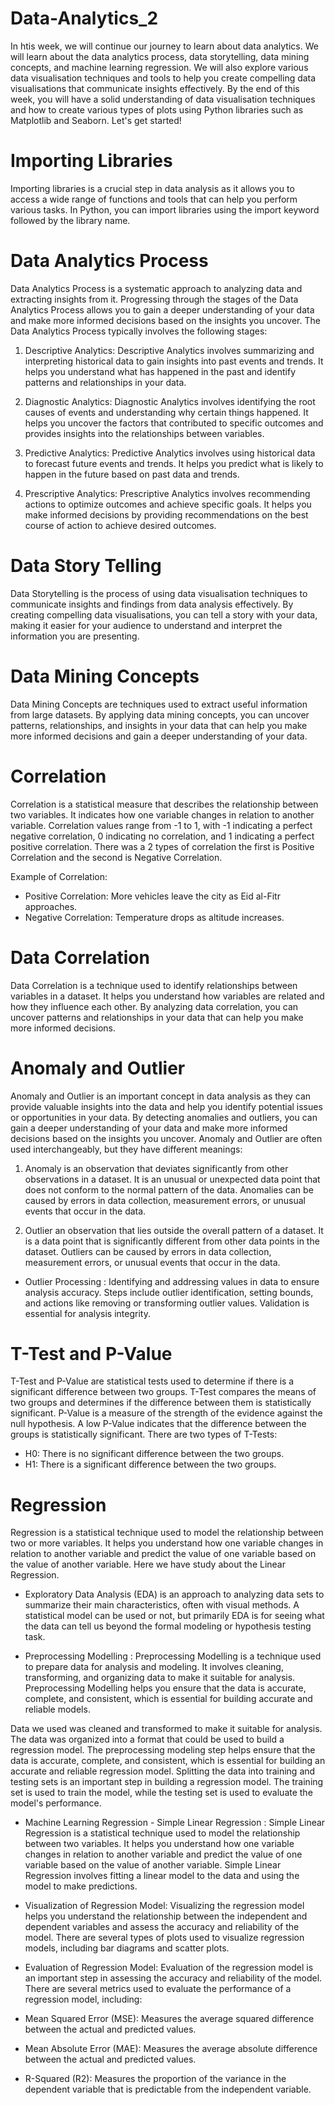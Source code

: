 # Data-Analytics_2
In htis week, we will continue our journey to learn about data analytics. We will learn about the data analytics process, data storytelling, data mining concepts, and machine learning regression. We will also explore various data visualisation techniques and tools to help you create compelling data visualisations that communicate insights effectively. By the end of this week, you will have a solid understanding of data visualisation techniques and how to create various types of plots using Python libraries such as Matplotlib and Seaborn. Let's get started!

# Importing Libraries
Importing libraries is a crucial step in data analysis as it allows you to access a wide range of functions and tools that can help you perform various tasks. In Python, you can import libraries using the import keyword followed by the library name.

# Data Analytics Process
Data Analytics Process is a systematic approach to analyzing data and extracting insights from it. Progressing through the stages of the Data Analytics Process allows you to gain a deeper understanding of your data and make more informed decisions based on the insights you uncover. The Data Analytics Process typically involves the following stages:

1. Descriptive Analytics: Descriptive Analytics involves summarizing and interpreting historical data to gain insights into past events and trends. It helps you understand what has happened in the past and identify patterns and relationships in your data.

2. Diagnostic Analytics: Diagnostic Analytics involves identifying the root causes of events and understanding why certain things happened. It helps you uncover the factors that contributed to specific outcomes and provides insights into the relationships between variables.

3. Predictive Analytics: Predictive Analytics involves using historical data to forecast future events and trends. It helps you predict what is likely to happen in the future based on past data and trends.

4. Prescriptive Analytics: Prescriptive Analytics involves recommending actions to optimize outcomes and achieve specific goals. It helps you make informed decisions by providing recommendations on the best course of action to achieve desired outcomes.

# Data Story Telling
Data Storytelling is the process of using data visualisation techniques to communicate insights and findings from data analysis effectively. By creating compelling data visualisations, you can tell a story with your data, making it easier for your audience to understand and interpret the information you are presenting.

# Data Mining Concepts
Data Mining Concepts are techniques used to extract useful information from large datasets. By applying data mining concepts, you can uncover patterns, relationships, and insights in your data that can help you make more informed decisions and gain a deeper understanding of your data.

# Correlation
Correlation is a statistical measure that describes the relationship between two variables. It indicates how one variable changes in relation to another variable. Correlation values range from -1 to 1, with -1 indicating a perfect negative correlation, 0 indicating no correlation, and 1 indicating a perfect positive correlation. There was a 2 types of correlation the first is Positive Correlation and the second is Negative Correlation.

Example of Correlation:

- Positive Correlation: More vehicles leave the city as Eid al-Fitr approaches.
- Negative Correlation: Temperature drops as altitude increases.

# Data Correlation
Data Correlation is a technique used to identify relationships between variables in a dataset. It helps you understand how variables are related and how they influence each other. By analyzing data correlation, you can uncover patterns and relationships in your data that can help you make more informed decisions.

# Anomaly and Outlier
Anomaly and Outlier is an important concept in data analysis as they can provide valuable insights into the data and help you identify potential issues or opportunities in your data. By detecting anomalies and outliers, you can gain a deeper understanding of your data and make more informed decisions based on the insights you uncover. Anomaly and Outlier are often used interchangeably, but they have different meanings:

1. Anomaly is an observation that deviates significantly from other observations in a dataset. It is an unusual or unexpected data point that does not conform to the normal pattern of the data. Anomalies can be caused by errors in data collection, measurement errors, or unusual events that occur in the data.

2. Outlier an observation that lies outside the overall pattern of a dataset. It is a data point that is significantly different from other data points in the dataset. Outliers can be caused by errors in data collection, measurement errors, or unusual events that occur in the data.

- Outlier Processing : Identifying and addressing values in data to ensure analysis accuracy. Steps include outlier identification, setting bounds, and actions like removing or transforming outlier values. Validation is essential for analysis integrity.

# T-Test and P-Value
T-Test and P-Value are statistical tests used to determine if there is a significant difference between two groups. T-Test compares the means of two groups and determines if the difference between them is statistically significant. P-Value is a measure of the strength of the evidence against the null hypothesis. A low P-Value indicates that the difference between the groups is statistically significant. There are two types of T-Tests:

- H0: There is no significant difference between the two groups.
- H1: There is a significant difference between the two groups.

# Regression
Regression is a statistical technique used to model the relationship between two or more variables. It helps you understand how one variable changes in relation to another variable and predict the value of one variable based on the value of another variable. Here we have study about the Linear Regression.

- Exploratory Data Analysis (EDA) is an approach to analyzing data sets to summarize their main characteristics, often with visual methods. A statistical model can be used or not, but primarily EDA is for seeing what the data can tell us beyond the formal modeling or hypothesis testing task.
  
- Preprocessing Modelling :
Preprocessing Modelling is a technique used to prepare data for analysis and modeling. It involves cleaning, transforming, and organizing data to make it suitable for analysis. Preprocessing Modelling helps you ensure that the data is accurate, complete, and consistent, which is essential for building accurate and reliable models.

Data we used was cleaned and transformed to make it suitable for analysis. The data was organized into a format that could be used to build a regression model. The preprocessing modeling step helps ensure that the data is accurate, complete, and consistent, which is essential for building an accurate and reliable regression model. Splitting the data into training and testing sets is an important step in building a regression model. The training set is used to train the model, while the testing set is used to evaluate the model's performance.

- Machine Learning Regression - Simple Linear Regression :
Simple Linear Regression is a statistical technique used to model the relationship between two variables. It helps you understand how one variable changes in relation to another variable and predict the value of one variable based on the value of another variable. Simple Linear Regression involves fitting a linear model to the data and using the model to make predictions.

- Visualization of Regression Model:
Visualizing the regression model helps you understand the relationship between the independent and dependent variables and assess the accuracy and reliability of the model. There are several types of plots used to visualize regression models, including bar diagrams and scatter plots.

- Evaluation of Regression Model:
Evaluation of the regression model is an important step in assessing the accuracy and reliability of the model. There are several metrics used to evaluate the performance of a regression model, including:

- Mean Squared Error (MSE): Measures the average squared difference between the actual and predicted values.
- Mean Absolute Error (MAE): Measures the average absolute difference between the actual and predicted values.
- R-Squared (R2): Measures the proportion of the variance in the dependent variable that is predictable from the independent variable.
